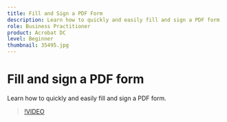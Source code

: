 ```yaml
---
title: Fill and Sign a PDF Form
description: Learn how to quickly and easily fill and sign a PDF form
role: Business Practitioner
product: Acrobat DC
level: Beginner
thumbnail: 35495.jpg
---
```


# Fill and sign a PDF form

Learn how to quickly and easily fill and sign a PDF form.

>[!VIDEO](https://video.tv.adobe.com/v/35495?hidetitle=true)
